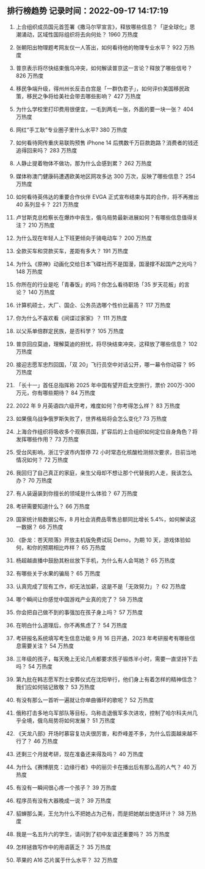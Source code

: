 
## 排行榜趋势 记录时间：2022-09-17 14:17:19
  
  1. 上合组织成员国元首签署《撒马尔罕宣言》，释放哪些信息？「逆全球化」思潮涌动，区域性国际组织将去向何处？ 1960 万热度
    
  2. 张朝阳出物理题考网友仅一人答出，如何看待他的物理专业水平？ 922 万热度
    
  3. 普京表示将尽快结束俄乌冲突，如何解读普京这一言论？释放了哪些信号？ 826 万热度
    
  4. 移民争端升级，得州州长反击白宫是「一群伪君子」，如何评价美国移民政策，移民之争将给美社会带去哪些影响？ 427 万热度
    
  5. 为什么学校里打印费用很便宜，一毛到两毛一张，外面的要一块一张？ 404 万热度
    
  6. 网红“手工耿”专业圈子里什么水平? 380 万热度
    
  7. 如何看待网传重庆易联购预售 iPhone 14 后携数千万巨款跑路？消费者的钱还追得回来吗？ 283 万热度
    
  8. 人静止提着物体不做功，那为什么会感到累？ 262 万热度
    
  9. 媒体称澳门健康码遭遇欧美地区网攻多达 300 万次，反映了哪些信息？ 254 万热度
    
  10. 如何看待英伟达的重要合作伙伴 EVGA 正式宣布结束与其的合作，将不再推出 40 系列显卡？ 221 万热度
    
  11. 卢甘斯克总检察长在爆炸中丧生，俄乌局势最新进展如何？有哪些信息值得关注？ 210 万热度
    
  12. 为什么现在年轻人上下班更倾向于骑电动车？ 200 万热度
    
  13. 全款买车和贷款买车，差距有多大？ 191 万热度
    
  14. 为什么《原神》动画化交给日本飞碟社而不是国漫，国漫撑不起国产之光吗？ 148 万热度
    
  15. 你所在的行业是吃「青春饭」的吗？你怎么看待职场「35 岁天花板」的言论？ 140 万热度
    
  16. 计算机硕士，大厂、国企、公务员选哪个性价比最高？ 117 万热度
    
  17. 你为什么不喜欢看《间谍过家家》？ 111 万热度
    
  18. 以父系单倍群定民族，是否科学？ 105 万热度
    
  19. 普京回应莫迪，理解莫迪的担忧，将尽快结束冲突，这释放了哪些信息？ 102 万热度
    
  20. 接迎志愿军忠烈回国，「双 20」飞行员空中对话公开，哪一幕令你动容？ 95 万热度
    
  21. 「长十一」首任总指挥称 2025 年中国有望开启太空旅行，票价 200万-300 万元，你有哪些期待？ 84 万热度
    
  22. 2022 年 9 月英语四六级开考，难度如何？你考得怎么样？ 83 万热度
    
  23. 如果俄乌战争俄罗斯失败了，世界格局将会怎么变化? 73 万热度
    
  24. 上海合作组织将吸收多个观察员国，扩容后的上合组织如何定位自身角色？将发挥哪些作用？ 73 万热度
    
  25. 受台风影响，浙江宁波市内暂停 72 小时常态化核酸检测频次要求，目前当地情况如何？ 72 万热度
    
  26. 我回归了自己真正的家庭，亲生父母却不想让那个代替我的人走，我该怎么办？ 70 万热度
    
  27. 有人装逼装到你擅长的领域是什么体验？ 67 万热度
    
  28. 考研需要知道什么？ 66 万热度
    
  29. 国家统计局数据公布，8 月社会消费品零售总额同比增长 5.4%，如何解读这一数据？ 66 万热度
    
  30. 《卧龙：苍天陨落》开放主机版免费试玩 Demo，为期 10 天，游戏体验如何，和你的预期相比咋样？ 65 万热度
    
  31. 杨超越直播中鼓励其粉丝放下手机，为什么有人会骂她？ 65 万热度
    
  32. 有哪些关于水果的骗局？ 65 万热度
    
  33. 认真完成了现有工作，却无法加薪，这是不是「无效努力」？ 62 万热度
    
  34. 哪个瞬间让你感觉中国游戏产业真的完了？ 58 万热度
    
  35. 你会把自己做不到的事强加在孩子身上吗？ 57 万热度
    
  36. 在明白什么道理后，你不再焦虑了？ 54 万热度
    
  37. 考研报名系统填写考生信息功能 9 月 16 日开通，2023 年考研报考有哪些信息需要关注？ 54 万热度
    
  38. 三年级的孩子，每天晚上无论几点都要求孩子锻炼半小时，需要一直坚持下去吗？ 54 万热度
    
  39. 第九批在韩志愿军烈士安葬仪式在沈阳举行，他们身上有着怎样的精神信念？我们应如何铭记致敬？ 53 万热度
    
  40. 有没有那么一首听一遍就让你单曲循环的歌呢？ 52 万热度
    
  41. 俄称打击多地乌军部队等目标，乌称击退俄军多次进攻，控制了哈尔科夫州几乎全境，俄乌局势将如何发展？ 51 万热度
    
  42. 《天龙八部》开场时慕容复功夫很厉害，和乔峰差不多，为什么后面越来越不行了？ 46 万热度
    
  43. 还剩三个月就考研，现在准备还来得及吗？ 40 万热度
    
  44. 为什么《赛博朋克：边缘行者》中的丽贝卡在播出后有那么高的人气？ 40 万热度
    
  45. 有没有一瞬间很心疼一个孩子？ 39 万热度
    
  46. 程序员有没有大器晚成一说？ 39 万热度
    
  47. 貂蝉那么美，王允为什么不把她占为己有，而是把她献出使连环计？ 38 万热度
    
  48. 我是一名五升六的学生，请问到了初中友谊还重要吗？ 35 万热度
    
  49. 怎样拯救写作中的用语匮乏？ 35 万热度
    
  50. 苹果的 A16 芯片属于什么水平？ 32 万热度
    